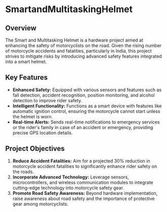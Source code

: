 # SmartandMultitaskingHelmet

## Overview
The Smart and Multitasking Helmet is a hardware project aimed at enhancing the safety of motorcyclists on the road. Given the rising number of motorcycle accidents and fatalities, particularly in India, this project strives to mitigate risks by introducing advanced safety features integrated into a smart helmet.

## Key Features
- **Enhanced Safety:** Equipped with various sensors and features such as fall detection, accident recognition, position monitoring, and alcohol detection to improve rider safety.
- **Intelligent Functionality:** Functions as a smart device with features like automatic ignition control, ensuring the motorcycle cannot start unless the helmet is worn.
- **Real-time Alerts:** Sends real-time notifications to emergency services or the rider's family in case of an accident or emergency, providing precise GPS location details.

## Project Objectives
1. **Reduce Accident Fatalities:** Aim for a projected 30% reduction in motorcycle accident fatalities to significantly enhance rider safety on the roads.
2. **Incorporate Advanced Technology:** Leverage sensors, microcontrollers, and wireless communication modules to integrate cutting-edge technology into motorcycle safety gear.
3. **Promote Road Safety Awareness:** Beyond hardware implementation, raise awareness about road safety and the importance of protective gear among motorcyclists.
